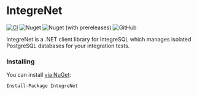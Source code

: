# IntegreNet
[![CI](https://github.com/Tony-Mc/IntegreNet/actions/workflows/dotnet.yml/badge.svg)](https://github.com/Tony-Mc/IntegreNet/actions/workflows/dotnet.yml)
![Nuget](https://img.shields.io/nuget/v/IntegreNet)
![Nuget (with prereleases)](https://img.shields.io/nuget/vpre/IntegreNet)
![GitHub](https://img.shields.io/github/license/Tony-Mc/IntegreNet)

IntegreNet is a .NET client library for IntegreSQL which manages isolated PostgreSQL databases for your integration tests.

### Installing

You can install [via NuGet](https://www.nuget.org/packages/IntegreNet):

    Install-Package IntegreNet
